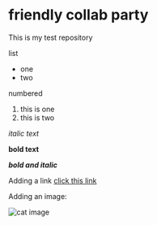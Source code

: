 # friendly collab party

This is my test repository

list
* one
* two

numbered
1. this is one
2. this is two

*italic text*

**bold text**

***bold and italic*** 


Adding a link
[click this link](https://guides.github.com/pdfs/markdown-cheatsheet-online.pdf)


Adding an image:

![cat image](https://thumbs.dreamstime.com/b/cute-cat-baby-pets-50602488.jpg)



